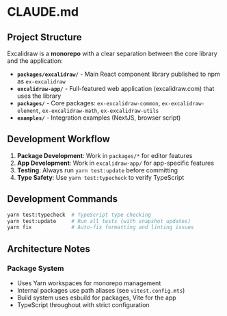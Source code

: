 # CLAUDE.md

## Project Structure

Excalidraw is a **monorepo** with a clear separation between the core library and the application:

- **`packages/excalidraw/`** - Main React component library published to npm as `ex-excalidraw`
- **`excalidraw-app/`** - Full-featured web application (excalidraw.com) that uses the library
- **`packages/`** - Core packages: `ex-excalidraw-common`, `ex-excalidraw-element`, `ex-excalidraw-math`, `ex-excalidraw-utils`
- **`examples/`** - Integration examples (NextJS, browser script)

## Development Workflow

1. **Package Development**: Work in `packages/*` for editor features
2. **App Development**: Work in `excalidraw-app/` for app-specific features
3. **Testing**: Always run `yarn test:update` before committing
4. **Type Safety**: Use `yarn test:typecheck` to verify TypeScript

## Development Commands

```bash
yarn test:typecheck  # TypeScript type checking
yarn test:update     # Run all tests (with snapshot updates)
yarn fix             # Auto-fix formatting and linting issues
```

## Architecture Notes

### Package System

- Uses Yarn workspaces for monorepo management
- Internal packages use path aliases (see `vitest.config.mts`)
- Build system uses esbuild for packages, Vite for the app
- TypeScript throughout with strict configuration
